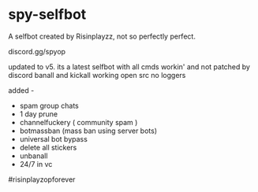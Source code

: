 # spy-selfbot
A selfbot created by Risinplayzz, not so perfectly perfect.

discord.gg/spyop

updated to v5. its a latest selfbot with all cmds workin' and not patched by discord
banall and kickall working
open src
no loggers

added - 
- spam group chats
- 1 day prune
- channelfuckery ( community spam )
- botmassban (mass ban using server bots)
- universal bot bypass
- delete all stickers
- unbanall 
- 24/7 in vc


#risinplayzopforever
